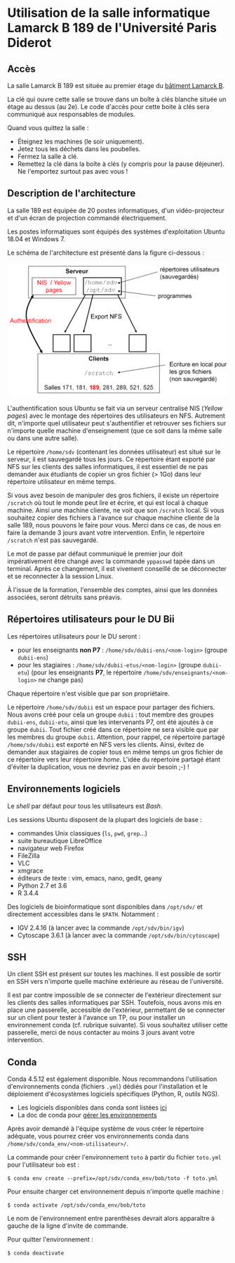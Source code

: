 # Utilisation de la salle informatique Lamarck B 189 de l'Université Paris Diderot

## Accès

La salle Lamarck B 189 est située au premier étage du [bâtiment Lamarck B](https://campus.univ-paris-diderot.fr/file/7492/download?token=Og2VmjpP).

La clé qui ouvre cette salle se trouve dans un boîte à clés blanche située un étage au dessus (au 2e). Le code d'accès pour cette boite à clés sera communiqué aux responsables de modules.

Quand vous quittez la salle :

- Éteignez les machines (le soir uniquement).
- Jetez tous les déchets dans les poubelles.
- Fermez la salle à clé.
- Remettez la clé dans la boîte à clés (y compris pour la pause déjeuner). Ne l'emportez surtout pas avec vous !


## Description de l'architecture

La salle 189 est équipée de 20 postes informatiques, d'un vidéo-projecteur et d'un écran de projection commandé électriquement.

Les postes informatiques sont équipés des systèmes d'exploitation Ubuntu 18.04 et Windows 7.

Le schéma de l'architecture est présenté dans la
figure ci-dessous :

![Schéma de l'architecture informatique dans les salles de l'UFR SDV de Paris Diderot](architecture_sdv.png)

L'authentification sous Ubuntu se fait via un serveur centralisé NIS (*Yellow pages*) avec le montage des répertoires des utilisateurs en NFS. Autrement dit, n'importe quel utilisateur peut s'authentifier et retrouver ses fichiers sur n'importe quelle machine d'enseignement (que ce soit dans la même salle ou dans une autre salle).

Le répertoire `/home/sdv` (contenant les données utilisateur) est situé sur le serveur, il est sauvegardé tous les jours. Ce répertoire étant exporté par NFS sur les clients des salles informatiques, il est essentiel de ne pas demander aux étudiants de copier un gros fichier (> 1Go) dans leur répertoire utilisateur en même temps.

Si vous avez besoin de manipuler des gros fichiers, il existe un répertoire `/scratch` où tout le monde peut lire et écrire, et qui est local à chaque machine. Ainsi une machine cliente, ne voit que son `/scratch` local. Si vous souhaitez copier des fichiers à l'avance sur chaque machine cliente de la salle 189, nous pouvons le faire pour vous. Merci dans ce cas, de nous en faire la demande 3 jours avant votre intervention. Enfin, le répertoire `/scratch` n'est pas sauvegardé.

Le mot de passe par défaut communiqué le premier jour doit impérativement être changé avec la commande `yppasswd` tapée dans un terminal. Après ce changement, il est vivement conseillé de se déconnecter et se reconnecter à la session Linux.

À l'issue de la formation, l'ensemble des comptes, ainsi que les données associées, seront détruits sans préavis.


## Répertoires utilisateurs pour le DU Bii

Les répertoires utilisateurs pour le DU seront :
- pour les enseignants **non P7** : `/home/sdv/dubii-ens/<nom-login>` (groupe `dubii-ens`)
- pour les stagiaires : `/home/sdv/dubii-etus/<nom-login>` (groupe `dubii-etu`)
(pour les enseignants **P7**, le répertoire `/home/sdv/enseignants/<nom-login>` ne change pas)

Chaque répertoire n'est visible que par son propriétaire.

Le répertoire `/home/sdv/dubii` est un espace pour partager des fichiers. Nous avons créé pour cela un groupe `dubii` : tout membre des groupes `dubii-ens`, `dubii-etu`, ainsi que les intervenants P7, ont été ajoutés à ce groupe `dubii`. Tout fichier créé dans ce répertoire ne sera visible que par les membres du groupe `dubii`.
Attention, pour rappel, ce répertoire partagé `/home/sdv/dubii` est exporté en NFS vers les clients. Ainsi, évitez de demander aux stagiaires de copier tous en même temps un gros fichier de ce répertoire vers leur répertoire *home*. L'idée du répertoire partagé étant d'éviter la duplication, vous ne devriez pas en avoir besoin ;-) !


## Environnements logiciels

Le *shell* par défaut pour tous les utilisateurs est *Bash*.

Les sessions Ubuntu disposent de la plupart des logiciels de base :

- commandes Unix classiques (`ls`, `pwd`, `grep`...)
- suite bureautique LibreOffice
- navigateur web Firefox
- FileZilla
- VLC
- xmgrace
- éditeurs de texte : vim, emacs, nano, gedit, geany
- Python 2.7 et 3.6
- R 3.4.4

Des logiciels de bioinformatique sont disponibles dans `/opt/sdv/` et directement accessibles dans le `$PATH`. Notamment :

- IGV 2.4.16 (à lancer avec la commande `/opt/sdv/bin/igv`)
- Cytoscape 3.6.1 (à lancer avec la commande `/opt/sdv/bin/cytoscape`)


## SSH

Un client SSH est présent sur toutes les machines. Il est possible de sortir en SSH vers n'importe quelle machine extérieure au réseau de l'université.

Il est par contre impossible de se connecter de l'extérieur directement sur les clients des salles informatiques par SSH. Toutefois, nous avons mis en place une passerelle, accessible de l'extérieur, permettant de se connecter sur un client pour tester à l'avance un TP, ou pour installer un environnement conda (cf. rubrique suivante). Si vous souhaitez utiliser cette passerelle, merci de nous contacter au moins 3 jours avant votre intervention.

## Conda

Conda 4.5.12 est également disponible. Nous recommandons l'utilisation d'environnements conda (fichiers `.yml`) dédiés pour l'installation et le déploiement d'écosystèmes logiciels spécifiques (Python, R, outils NGS).

- Les logiciels disponibles dans conda sont listées [ici](https://anaconda.org/anaconda/repo)
- La doc de conda pour [gérer les environnements](https://docs.conda.io/projects/continuumio-conda/en/latest/user-guide/tasks/manage-environments.html)

Après avoir demandé à l'équipe système de vous créer le répertoire adéquate, vous pourrez créer vos environnements conda dans `/home/sdv/conda_env/<nom-utilisateur>/`.

La commande pour créer l'environnement `toto` à partir du fichier `toto.yml` pour l'utilisateur `bob` est :
```
$ conda env create --prefix=/opt/sdv/conda_env/bob/toto -f toto.yml
```

Pour ensuite charger cet environnement depuis n'importe quelle machine :
```
$ conda activate /opt/sdv/conda_env/bob/toto
```

Le nom de l'environnement entre parenthèses devrait alors apparaître à gauche de la ligne d'invite de commande.

Pour quitter l'environnement :
```
$ conda deactivate
```

